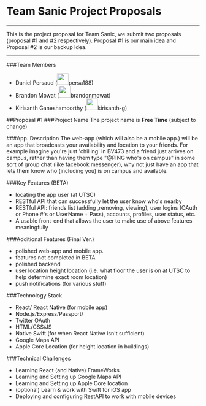 # Team Sanic Project Proposals
-----
This is the project proposal for Team Sanic, we submit two proposals (proposal \#1 and \#2 respectively). Proposal \#1 is our main idea and Proposal \#2 is our backup Idea.

-----
###Team Members
- Daniel Persaud (<img src="https://encrypted-tbn0.gstatic.com/images?q=tbn:ANd9GcSu_psdppsyLMN0iFDBxy0jRhdKff1VQrKtZpfXorJeFdSkzf6hK96U-Lc" width="30px" height="auto"/>persa188)
- Brandon Mowat (<img src="https://encrypted-tbn0.gstatic.com/images?q=tbn:ANd9GcSu_psdppsyLMN0iFDBxy0jRhdKff1VQrKtZpfXorJeFdSkzf6hK96U-Lc" width="30px" height="auto"/>brandonmowat)
- Kirisanth Ganeshamoorthy (<img src="https://encrypted-tbn0.gstatic.com/images?q=tbn:ANd9GcSu_psdppsyLMN0iFDBxy0jRhdKff1VQrKtZpfXorJeFdSkzf6hK96U-Lc" width="30px" height="auto"/>kirisanth-g)

##Proposal \#1
###Project Name
The project name is **Free Time** (subject to change)

###App. Description
The web-app (which will also be a mobile app.) will be an app that broadcasts your availability and location to your friends. For example imagine you're just 'chilling' in BV473 and a friend just arrives on campus, rather than having them type "@PING who's on campus" in some sort of group chat (like facebook messenger), why not just have an app that lets them know who (including you) is on campus and available.

###Key Features (BETA)
- locating the app user (at UTSC)
- RESTful API that can successfully let the user know who's nearby
- RESTful API: friends list (adding ,removing, viewing), user logins (OAuth or Phone #'s or UserName + Pass), accounts, profiles, user status, etc.
- A usable front-end that allows the user to make use of above features meaningfully

###Additional Features (Final Ver.)
- polished web-app and mobile app.
- features not completed in BETA
- polished backend
- user location height location (i.e. what floor the user is on at UTSC to help determine exact room location)
- push notifications (for various stuff)

###Technology Stack
- React/ React Native (for mobile app)
- Node.js/Express/Passport/
- Twitter OAuth
- HTML/CSS/JS
- Native Swift (for when React Native isn't sufficient)
- Google Maps API
- Apple Core Location (for height location in buildings)

###Technical Challenges
- Learning React (and Native) FrameWorks
- Learning and Setting up Google Maps API
- Learning and Setting up Apple Core location
- (optional) Learn & work with Swift for iOS app
- Deploying and configuring RestAPI to work with mobile devices

<!--##Proposal \#2
###Project Name
The project Name is **CMYK Buyer** (subject to change)
-->
